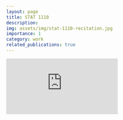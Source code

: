 ```yaml
---
layout: page
title: STAT 1110 
description:
img: assets/img/stat-1110-recitation.jpg
importance: 1
category: work
related_publications: true
---
```


<div class="embed-responsive embed-responsive-16by9">
    <iframe class="embed-responsive-item" src="https://docs.google.com/presentation/d/1br3gLfbiLgqAbB7cHnXvxeH2r0-PWwsiL7lItYDIVjs/edit?usp=sharing" frameborder="0" allowfullscreen></iframe>
</div>
